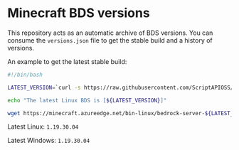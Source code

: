 # Minecraft BDS versions

This repository acts as an automatic archive of BDS versions.
You can consume the `versions.json` file to get the stable build
and a history of versions.

An example to get the latest stable build:

```bash
#!/bin/bash

LATEST_VERSION=`curl -s https://raw.githubusercontent.com/ScriptAPIOSS/BDS-Versions/main/versions.json | jq -r '.linux.stable'`

echo "The latest Linux BDS is [${LATEST_VERSION}]"

wget https://minecraft.azureedge.net/bin-linux/bedrock-server-${LATEST_VERSION}.zip
```
Latest Linux: `1.19.30.04`

Latest Windows: `1.19.30.04`
